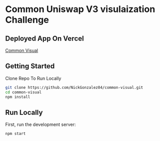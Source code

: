 # Common Uniswap V3 visulaization Challenge

## Deployed App On Vercel

[Common Visual](common-visual.vercel.app)

## Getting Started

Clone Repo To Run Locally

```bash
git clone https://github.com/NickGonzalez04/common-visual.git
cd common-visual
npm install

```

## Run Locally

First, run the development server:

```bash
npm start
```



